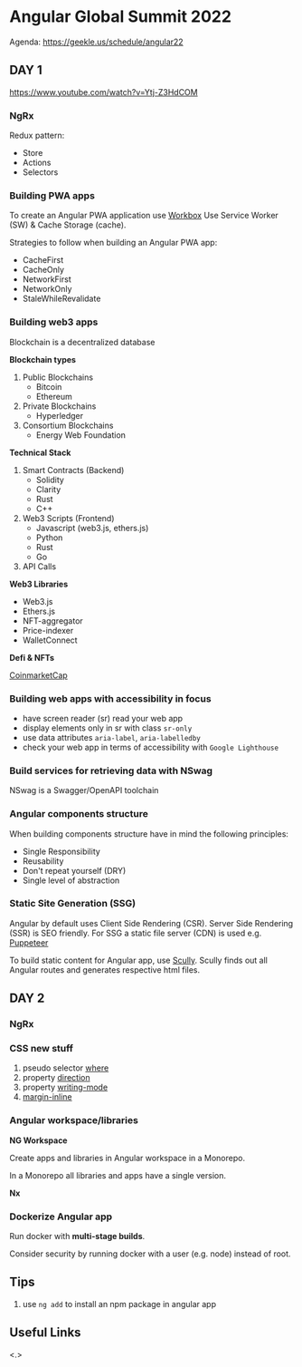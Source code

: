 # Angular Global Summit 2022

Agenda: <https://geekle.us/schedule/angular22>

## DAY 1

<https://www.youtube.com/watch?v=Ytj-Z3HdCOM>

### NgRx

Redux pattern:

* Store
* Actions
* Selectors

### Building PWA apps

To create an Angular PWA application use [Workbox](https://developers.google.com/web/tools/workbox)
Use Service Worker (SW) & Cache Storage (cache).

Strategies to follow when building an Angular PWA app:

* CacheFirst
* CacheOnly
* NetworkFirst
* NetworkOnly
* StaleWhileRevalidate

### Building web3 apps

Blockchain is a decentralized database

**Blockchain types**

1. Public Blockchains
   * Bitcoin
   * Ethereum
2. Private Blockchains
    * Hyperledger
3. Consortium Blockchains
    * Energy Web Foundation

**Technical Stack**

1. Smart Contracts (Backend)
    * Solidity
    * Clarity
    * Rust
    * C++
2. Web3 Scripts (Frontend)
    * Javascript (web3.js, ethers.js)
    * Python
    * Rust
    * Go
3. API Calls

**Web3 Libraries**

* Web3.js
* Ethers.js
* NFT-aggregator
* Price-indexer
* WalletConnect

**Defi & NFTs**

[CoinmarketCap](https://coinmarketcap.com/)

### Building web apps with accessibility in focus

* have screen reader (sr) read your web app
* display elements only in sr with class `sr-only`
* use data attributes `aria-label`, `aria-labelledby`
* check your web app in terms of accessibility with `Google Lighthouse`

### Build services for retrieving data with NSwag

NSwag is a Swagger/OpenAPI toolchain

### Angular components structure

When building components structure have in mind the following principles:

* Single Responsibility
* Reusability
* Don't repeat yourself (DRY)
* Single level of abstraction

### Static Site Generation (SSG)

Angular by default uses Client Side Rendering (CSR).
Server Side Rendering (SSR) is SEO friendly.
For SSG a static file server (CDN) is used e.g. [Puppeteer](https://github.com/puppeteer/puppeteer)

To build static content for Angular app, use [Scully](https://scully.io/). Scully finds out all Angular routes and generates respective html files.

## DAY 2


### NgRx

### CSS new stuff

1. pseudo selector [where](https://developer.mozilla.org/en-US/docs/Web/CSS/:where)
2. property [direction](https://developer.mozilla.org/en-US/docs/Web/CSS/direction)
3. property [writing-mode](https://developer.mozilla.org/en-US/docs/Web/CSS/writing-mode)
4. [margin-inline](https://developer.mozilla.org/en-US/docs/Web/CSS/margin-inline)

### Angular workspace/libraries

**NG Workspace**

Create apps and libraries in Angular workspace in a Monorepo.

In a Monorepo all libraries and apps have a single version.

**Nx**

### Dockerize Angular app

Run docker with **multi-stage builds**.

Consider security by running docker with a user (e.g. node) instead of root.


## Tips

1. use `ng add` to install an npm package in angular app

## Useful Links

<.>

